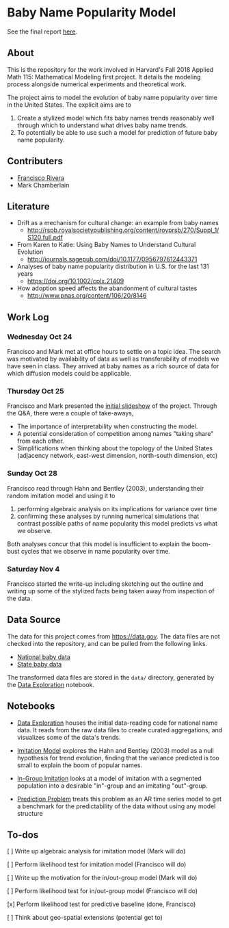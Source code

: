 Baby Name Popularity Model
==========================

See the final report [here](report/report.pdf).

About
-----


This is the repository for the work involved in Harvard's Fall 2018 Applied Math
115: Mathematical Modeling first project. It details the modeling process
alongside numerical experiments and theoretical work.

The project aims to model the evolution of baby name popularity over time in the
United States. The explicit aims are to 

1. Create a stylized model which fits baby names trends reasonably well through
   which to understand what drives baby name trends.
2. To potentially be able to use such a model for prediction of future baby name
   popularity.

Contributers
------------

- [Francisco Rivera](mailto:frivera@college.harvard.edu)
- Mark Chamberlain

Literature
----------
- Drift as a mechanism for cultural change: an example from baby names
  - <http://rspb.royalsocietypublishing.org/content/royprsb/270/Suppl_1/S120.full.pdf>
- From Karen to Katie: Using Baby Names to Understand Cultural Evolution
  - <http://journals.sagepub.com/doi/10.1177/0956797612443371>
- Analyses of baby name popularity distribution in U.S. for the last 131 years
  - <https://doi.org/10.1002/cplx.21409>
- How adoption speed affects the abandonment of cultural tastes
  - <http://www.pnas.org/content/106/20/8146>


Work Log
--------

### Wednesday Oct 24

Francisco and Mark met at office hours to settle on a topic idea. The search was
motivated by availability of data as well as transferability of models we have
seen in class. They arrived at baby names as a rich source of data for which
diffusion models could be applicable.

### Thursday Oct 25

Francisco and Mark presented the [initial slideshow](slide-show.md) of the
project. Through the Q&A, there were a couple of take-aways,

- The importance of interpretability when constructing the model.
- A potential consideration of competition among names "taking share" from each
  other.
- Simplifications when thinking about the topology of the United States
  (adjacency network, east-west dimension, north-south dimension, etc)

### Sunday Oct 28

Francisco read through Hahn and Bentley (2003), understanding their random
imitation model and using it to

1. performing algebraic analysis on its implications for variance over time
2. confirming these analyses by running numerical simulations that contrast
   possible paths of name popularity this model predicts vs what we observe.

Both analyses concur that this model is insufficient to explain the boom-bust
cycles that we observe in name popularity over time.

### Saturday Nov 4

Francisco started the write-up including sketching out the outline and writing
up some of the stylized facts being taken away from inspection of the data.

Data Source
-----------

The data for this project comes from <https://data.gov>. The data files are not
checked into the repository, and can be pulled from the following links.

- [National baby data](https://catalog.data.gov/dataset/baby-names-from-social-security-card-applications-national-level-data)
- [State baby data](https://catalog.data.gov/dataset/baby-names-from-social-security-card-applications-data-by-state-and-district-of-)

The transformed data files are stored in the `data/` directory, generated by the
[Data Exploration](01-data-exploration.ipynb) notebook.

Notebooks
---------

- [Data Exploration](01-FR-data-exploration.ipynb) houses the initial
  data-reading code for national name data. It reads from the raw data files to
  create curated aggregations, and visualizes some of the data's trends.

- [Imitation Model](02-FR-imitation-model.ipynb) explores the Hahn and Bentley
  (2003) model as a null hypothesis for trend evolution, finding that the
  variance predicted is too small to explain the boom of popular names.

- [In-Group Imitation](03-FR-ingroup-imitation.ipynb) looks at a model of
  imitation with a segmented population into a desirable "in"-group and an
  imitating "out"-group.

- [Prediction Problem](04-FR-prediction-problem.ipynb) treats this problem as an
  AR time series model to get a benchmark for the predictability of the data
  without using any model structure

To-dos
------

[ ] Write up algebraic analysis for imitation model (Mark will do)

[ ] Perform likelihood test for imitation model (Francisco will do)

[ ] Write up the motivation for the in/out-group  model (Mark will do)

[ ] Perform likelihood test for in/out-group model (Francisco will do)

[x] Perform likelihood test for predictive baseline (done, Francisco)

[ ] Think about geo-spatial extensions (potential get to)
